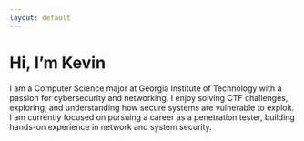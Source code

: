 ```yaml
---
layout: default
---
```


<h1>Hi, I’m Kevin</h1>
<p>
I am a Computer Science major at Georgia Institute of Technology with a passion for cybersecurity and networking.
I enjoy solving CTF challenges, exploring, and understanding how secure systems are vulnerable to exploit.
I am currently focused on pursuing a career as a penetration tester, building hands-on experience in network and system security.
</p>


